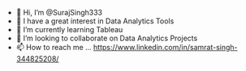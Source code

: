 - 👋 Hi, I’m @SurajSingh333
- 👀 I have a great interest in Data Analytics Tools
- 🌱 I’m currently learning Tableau
- 💞️ I’m looking to collaborate on Data Analytics Projects
- 📫 How to reach me ... https://www.linkedin.com/in/samrat-singh-344825208/

<!---
SurajSingh333/SurajSingh333 is a ✨ special ✨ repository because its `README.md` (this file) appears on your GitHub profile.
You can click the Preview link to take a look at your changes.
--->
